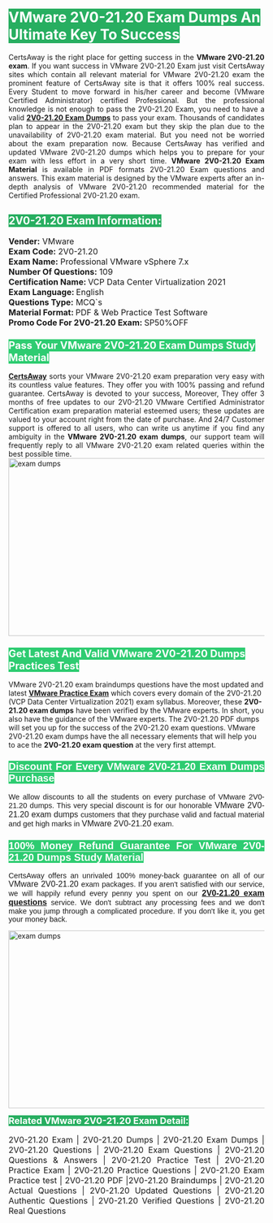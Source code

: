 <h1><span style="color:#ffffff"><strong><span style="background-color:#27ae60">VMware 2V0-21.20 Exam Dumps An Ultimate Key To Success</span></strong></span></h1> <div style="text-align:justify">CertsAway is the right place for getting success in the <strong>VMware 2V0-21.20 exam</strong>. If you want success in VMware 2V0-21.20 Exam just visit CertsAway sites which contain all relevant material for VMware 2V0-21.20 exam the prominent feature of CertsAway site is that it offers 100% real success. Every Student to move forward in his/her career and become (VMware Certified Administrator) certified Professional. But the professional knowledge is not enough to pass the 2V0-21.20 Exam, you need to have a valid <a href="https://www.certsaway.com/vmware/2v0-21.20-exam-dumps"><strong>2V0-21.20 Exam Dumps</strong></a> to pass your exam. Thousands of candidates plan to appear in the 2V0-21.20 exam but they skip the plan due to the unavailability of 2V0-21.20 exam material. But you need not be worried about the exam preparation now. Because CertsAway has verified and updated VMware 2V0-21.20 dumps which helps you to prepare for your exam with less effort in a very short time. <strong>VMware 2V0-21.20 Exam Material</strong> is available in PDF formats 2V0-21.20 Exam questions and answers. This exam material is designed by the VMware experts after an in-depth analysis of VMware 2V0-21.20 recommended material for the Certified Professional 2V0-21.20 exam.</div> <h2 style="text-align:justify"><span style="color:#ffffff"><span style="background-color:#27ae60">2V0-21.20 Exam Information:</span></span></h2> <p><span style="font-size:16px"><strong>Vender:</strong> VMware<br /> <strong>Exam Code:</strong> 2V0-21.20<br /> <strong>Exam Name:</strong> Professional VMware vSphere 7.x<br /> <strong>Number Of Questions:</strong> 109<br /> <strong>Certification Name: </strong>VCP Data Center Virtualization 2021<br /> <strong>Exam Language: </strong>English<br /> <strong>Questions Type:</strong> MCQ`s<br /> <strong>Material Format: </strong>PDF & Web Practice Test Software<br /> <strong>Promo Code For 2V0-21.20 Exam: </strong>SP50%OFF</span></p> <h3><span style="font-size:20px"><span style="color:#ffffff"><strong><span style="background-color:#2ecc71">Pass Your VMware 2V0-21.20 Exam Dumps Study Material</span></strong></span></span></h3> <div style="text-align:justify"><a href=" https://www.certsaway.com/"><strong>CertsAway</strong></a> sorts your VMware 2V0-21.20 exam preparation very easy with its countless value features. They offer you with 100% passing and refund guarantee. CertsAway is devoted to your success, Moreover, They offer 3 months of free updates to our 2V0-21.20 VMware Certified Administrator Certification exam preparation material esteemed users; these updates are valued to your account right from the date of purchase. And 24/7 Customer support is offered to all users, who can write us anytime if you find any ambiguity in the <strong>VMware 2V0-21.20 exam dumps</strong>, our support team will frequently reply to all VMware 2V0-21.20 exam related queries within the best possible time.</div> <div style="text-align:justify"> </div> <div style="text-align:justify"><a href="https://www.certsaway.com/vmware/2v0-21.20-exam-dumps" rel="no-follow"><img alt="exam dumps" src="https://www.certcollections.com/uploads/content/certsaway.png" style="height:350px; width:750px" /></a></div> <h3><span style="font-size:20px"><span style="color:#ffffff"><strong><span style="background-color:#2ecc71">Get Latest And Valid VMware 2V0-21.20 Dumps Practices Test</span></strong></span></span></h3> <p>VMware 2V0-21.20 exam braindumps questions have the most updated and latest <a href="https://www.certsaway.com/vmware-questions"><strong>VMware Practice Exam</strong></a> which covers every domain of the 2V0-21.20 (VCP Data Center Virtualization 2021) exam syllabus. Moreover, these <strong>2V0-21.20 exam dumps</strong> have been verified by the VMware experts. In short, you also have the guidance of the VMware experts. The 2V0-21.20 PDF dumps will set you up for the success of the 2V0-21.20 exam questions. VMware 2V0-21.20 exam dumps have the all necessary elements that will help you to ace the <strong>2V0-21.20 exam question</strong> at the very first attempt.</p> <h3 style="text-align:justify"><span style="font-size:20px"><span style="color:#ffffff"><strong><span style="font-family:Calibri,sans-serif"><span style="background-color:#2ecc71">Discount For Every </span><span style="background-color:#2ecc71">VMware 2V0-21.20 Exam</span><span style="background-color:#2ecc71"> Dumps Purchase</span></span></strong></span></span></h3> <div style="text-align:justify"> <p><span style="font-size:11pt"><span style="font-family:Calibri,sans-serif">We allow discounts to all the students on every purchase of VMware 2V0-21.20 dumps. This very special discount is for our honorable <span style="font-size:12.0pt"><span style="background-color:white">VMware 2V0-21.20 exam dumps </span></span>customers that they purchase valid and factual material and get high marks in <span style="font-size:12.0pt"><span style="background-color:white">VMware 2V0-21.20 </span></span>exam. </span></span></p> <h3><span style="font-size:20px"><span style="color:#ffffff"><strong><span style="font-family:Calibri,sans-serif"><span style="background-color:#2ecc71">100% Money Refund Guarantee For </span><span style="background-color:#2ecc71">VMware 2V0-21.20 Dumps Study Material</span></span></strong></span></span></h3> <p><span style="font-size:11pt"><span style="font-family:Calibri,sans-serif">CertsAway offers an unrivaled 100% money-back guarantee on all of our <span style="font-size:12.0pt"><span style="background-color:white">VMware 2V0-21.20 </span></span>exam packages. If you aren't satisfied with our service, we will happily refund every penny you spent on our <span style="font-size:12.0pt"><span style="background-color:white"><a href="https://www.certsaway.com/vmware/2v0-21.20-exam-dumps"><strong>2V0-21.20 exam questions</strong></a> </span></span>service. We don't subtract any processing fees and we don't make you jump through a complicated procedure. If you don't like it, you get your money back.</span></span></p> <p><a href="https://www.certsaway.com/vmware/2v0-21.20-exam-dumps" rel="no-follow"><img alt="exam dumps" src="https://www.certcollections.com/uploads/content/certsaway_(2)2.png" style="height:350px; width:750px" /></a></p> <p><span style="color:#ffffff"><strong><span style="font-size:18px"><span style="background-color:#27ae60">Related VMware 2V0-21.20 Exam Detail:</span></span></strong></span><br /> <br /> <span style="font-size:16px">2V0-21.20 Exam | 2V0-21.20 Dumps | 2V0-21.20 Exam Dumps | 2V0-21.20 Questions | 2V0-21.20 Exam Questions | 2V0-21.20 Questions & Answers | 2V0-21.20 Practice Test | 2V0-21.20 Practice Exam | 2V0-21.20 Practice Questions | 2V0-21.20 Exam Practice test | 2V0-21.20 PDF |2V0-21.20 Braindumps | 2V0-21.20 Actual Questions | 2V0-21.20 Updated Questions | 2V0-21.20 Authentic Questions | 2V0-21.20 Verified Questions | 2V0-21.20 Real Questions</span></p> </div>
